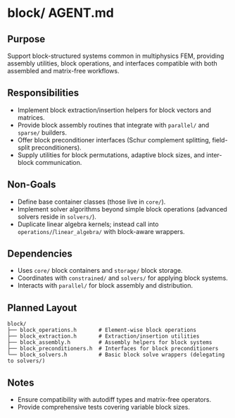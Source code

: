 # block/ AGENT.md

## Purpose
Support block-structured systems common in multiphysics FEM, providing assembly utilities, block operations, and interfaces compatible with both assembled and matrix-free workflows.

## Responsibilities
- Implement block extraction/insertion helpers for block vectors and matrices.
- Provide block assembly routines that integrate with `parallel/` and `sparse/` builders.
- Offer block preconditioner interfaces (Schur complement splitting, field-split preconditioners).
- Supply utilities for block permutations, adaptive block sizes, and inter-block communication.

## Non-Goals
- Define base container classes (those live in `core/`).
- Implement solver algorithms beyond simple block operations (advanced solvers reside in `solvers/`).
- Duplicate linear algebra kernels; instead call into `operations/`/`linear_algebra/` with block-aware wrappers.

## Dependencies
- Uses `core/` block containers and `storage/` block storage.
- Coordinates with `constrained/` and `solvers/` for applying block systems.
- Interacts with `parallel/` for block assembly and distribution.

## Planned Layout
```text
block/
├── block_operations.h       # Element-wise block operations
├── block_extraction.h       # Extraction/insertion utilities
├── block_assembly.h         # Assembly helpers for block systems
├── block_preconditioners.h  # Interfaces for block preconditioners
└── block_solvers.h          # Basic block solve wrappers (delegating to solvers/)
```

## Notes
- Ensure compatibility with autodiff types and matrix-free operators.
- Provide comprehensive tests covering variable block sizes.
